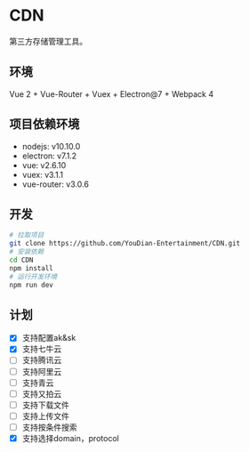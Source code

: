 # CDN

第三方存储管理工具。

## 环境

Vue 2 + Vue-Router + Vuex + Electron@7 + Webpack 4

## 项目依赖环境

- nodejs: v10.10.0
- electron: v7.1.2
- vue: v2.6.10
- vuex: v3.1.1
- vue-router: v3.0.6

## 开发

```bash
# 拉取项目
git clone https://github.com/YouDian-Entertainment/CDN.git
# 安装依赖
cd CDN
npm install
# 运行开发环境
npm run dev
```

## 计划

- [x] 支持配置ak&sk
- [x] 支持七牛云
- [ ] 支持腾讯云
- [ ] 支持阿里云
- [ ] 支持青云
- [ ] 支持又拍云
- [ ] 支持下载文件
- [ ] 支持上传文件
- [ ] 支持按条件搜索
- [x] 支持选择domain，protocol
